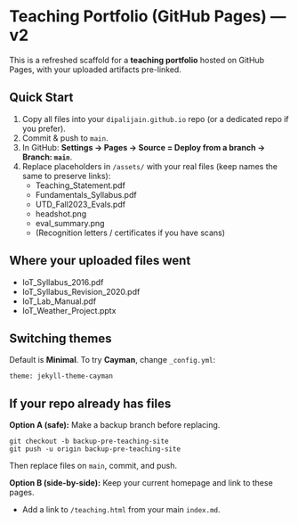 # Teaching Portfolio (GitHub Pages) — v2

This is a refreshed scaffold for a **teaching portfolio** hosted on GitHub Pages, with your uploaded artifacts pre-linked.

## Quick Start
1. Copy all files into your `dipalijain.github.io` repo (or a dedicated repo if you prefer).
2. Commit & push to `main`.
3. In GitHub: **Settings → Pages → Source = Deploy from a branch → Branch: `main`**.
4. Replace placeholders in `/assets/` with your real files (keep names the same to preserve links):
   - Teaching_Statement.pdf
   - Fundamentals_Syllabus.pdf
   - UTD_Fall2023_Evals.pdf
   - headshot.png
   - eval_summary.png
   - (Recognition letters / certificates if you have scans)

## Where your uploaded files went
- IoT_Syllabus_2016.pdf
- IoT_Syllabus_Revision_2020.pdf
- IoT_Lab_Manual.pdf
- IoT_Weather_Project.pptx

## Switching themes
Default is **Minimal**. To try **Cayman**, change `_config.yml`:
```
theme: jekyll-theme-cayman
```

## If your repo already has files
**Option A (safe):** Make a backup branch before replacing.
```
git checkout -b backup-pre-teaching-site
git push -u origin backup-pre-teaching-site
```
Then replace files on `main`, commit, and push.

**Option B (side-by-side):** Keep your current homepage and link to these pages.
- Add a link to `/teaching.html` from your main `index.md`.
